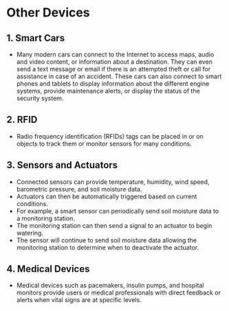 # Other Devices

## 1. Smart Cars

- Many modern cars can connect to the Internet to access maps, audio and video content, or information about a destination. They can even send a text message or email if there is an attempted theft or call for assistance in case of an accident. These cars can also connect to smart phones and tablets to display information about the different engine systems, provide maintenance alerts, or display the status of the security system.

## 2. RFID

- Radio frequency identification (RFIDs) tags can be placed in or on objects to track them or monitor sensors for many conditions.

## 3. Sensors and Actuators

- Connected sensors can provide temperature, humidity, wind speed, barometric pressure, and soil moisture data.
- Actuators can then be automatically triggered based on current conditions.
- For example, a smart sensor can periodically send soil moisture data to a monitoring station. 
- The monitoring station can then send a signal to an actuator to begin watering.
- The sensor will continue to send soil moisture data allowing the monitoring station to determine when to deactivate the actuator.

## 4. Medical Devices

- Medical devices such as pacemakers, insulin pumps, and hospital monitors provide users or medical professionals with direct feedback or alerts when vital signs are at specific levels.
